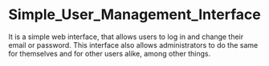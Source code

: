 # Simple_User_Management_Interface
It is a simple web interface, that allows users to log in and change their email or password. This interface also allows administrators to do the same for themselves and for other users alike, among other things.
